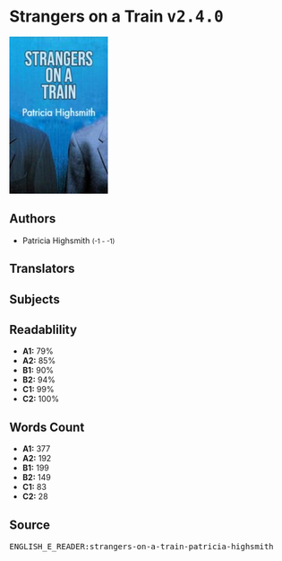 # Strangers on a Train <kbd>v2.4.0</kbd>

![](./cover.medium.jpg "")

## Authors


 - Patricia Highsmith <small>(-1 - -1)</small>

## Translators



## Subjects



## Readablility


 - **A1:** 79%
 - **A2:** 85%
 - **B1:** 90%
 - **B2:** 94%
 - **C1:** 99%
 - **C2:** 100%

## Words Count


 - **A1:** 377
 - **A2:** 192
 - **B1:** 199
 - **B2:** 149
 - **C1:** 83
 - **C2:** 28

## Source


<kbd>ENGLISH_E_READER:strangers-on-a-train-patricia-highsmith</kbd>
